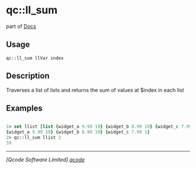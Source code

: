 qc::ll_sum
==========

part of [Docs](.)

Usage
-----
`
        qc::ll_sum llVar index
    `

Description
-----------
Traverses a list of lists and returns the sum of values at $index in each list

Examples
--------
```tcl

1> set llist [list {widget_a 9.99 19} {widget_b 8.99 19} {widget_c 7.99 1}]
{widget_a 9.99 19} {widget_b 8.99 19} {widget_c 7.99 1}
2> qc::ll_sum llist 2
39
```

----------------------------------
*[Qcode Software Limited] [qcode]*

[qcode]: http://www.qcode.co.uk "Qcode Software"